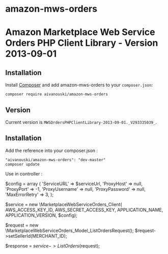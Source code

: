 # amazon-mws-orders
Amazon Marketplace Web Service Orders PHP Client Library - Version 2013-09-01
=================================================

Installation
------------

Install [Composer](http://getcomposer.org/) and add amazon-mws-orders to your `composer.json`:

    composer require aivanouski/amazon-mws-orders

Version
-------

Current version is `MWSOrdersPHPClientLibrary-2013-09-01._V293335039_`.

Installation
----------
Add the reference into your composer.json : 

    "aivanouski/amazon-mws-orders": "dev-master"
	composer update

Use in controller :

 $config = array (
   'ServiceURL' => $serviceUrl,
   'ProxyHost' => null,
   'ProxyPort' => -1,
   'ProxyUsername' => null,
   'ProxyPassword' => null,
   'MaxErrorRetry' => 3,
 );

 $service = new \MarketplaceWebServiceOrders_Client(
        AWS_ACCESS_KEY_ID,
        AWS_SECRET_ACCESS_KEY,
        APPLICATION_NAME,
        APPLICATION_VERSION,
        $config);
		
 $request = new \MarketplaceWebServiceOrders_Model_ListOrdersRequest();
 $request->setSellerId(MERCHANT_ID);
 
 $response = $service->ListOrders($request);